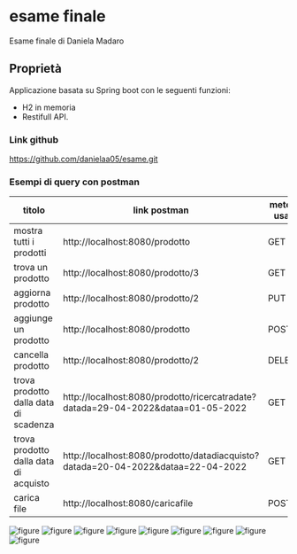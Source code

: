 # esame finale
Esame finale di Daniela Madaro

## Proprietà
Applicazione basata su Spring boot con le seguenti funzioni:
- H2 in memoria
- Restifull API.

### Link github
https://github.com/danielaa05/esame.git

### Esempi di query con postman

| titolo                                | link postman                                                                     | metodi usati |
|---------------------------------------|----------------------------------------------------------------------------------|--------------|
| mostra tutti i prodotti               | http://localhost:8080/prodotto                                                   | GET          |
| trova un prodotto                     | http://localhost:8080/prodotto/3                                                 | GET          |
| aggiorna prodotto                     | http://localhost:8080/prodotto/2                                                 | PUT          |
| aggiunge un prodotto                  | http://localhost:8080/prodotto                                                   | POST         |
| cancella prodotto                     | http://localhost:8080/prodotto/2                                                 | DELETE       |
| trova prodotto dalla data di scadenza | http://localhost:8080/prodotto/ricercatradate?datada=29-04-2022&dataa=01-05-2022 | GET          |
| trova prodotto dalla data di acquisto | http://localhost:8080/prodotto/datadiacquisto?datada=20-04-2022&dataa=22-04-2022 | GET          |
| carica file                           | http://localhost:8080/caricafile                                                 | POST         |

![figure](esame/img/mostraTutti.PNG "Esempio di visualizzazione di tutti i prodotti")
![figure](esame/img/mostraProdotto.PNG "Esempio di visualizzazione di un prodotto")
![figure](esame/img/aggiornoNome.PNG "Esempio di aggiornamento di un prodotto")
![figure](esame/img/aggiungiProdotto.PNG "Esempio di aggiunta di un prodotto")
![figure](esame/img/delete.PNG "Esempio di cancellazione di un prodotto")
![figure](esame/img/delete2.PNG "Visualizzazione della lista di prodotti escluso quello eliminato")
![figure](esame/img/dataDiScadenza.PNG "Visualizzazione della lista di prodotti dalla data di scadenza")
![figure](esame/img/dataDiAcquisto.PNG "Visualizzazione della lista di prodotti dalla data di acquisto")
![figure](esame/img/caricaFile.PNG "Esempio di upload di un file csv")